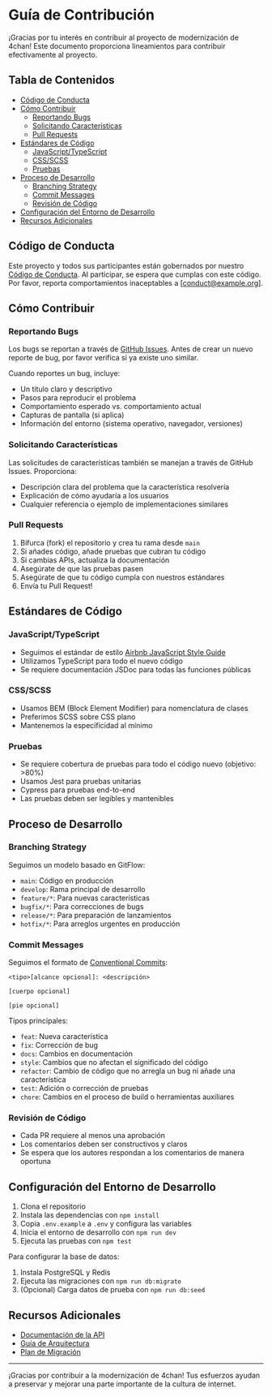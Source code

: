 # Guía de Contribución

¡Gracias por tu interés en contribuir al proyecto de modernización de 4chan! Este documento proporciona lineamientos para contribuir efectivamente al proyecto.

## Tabla de Contenidos

- [Código de Conducta](#código-de-conducta)
- [Cómo Contribuir](#cómo-contribuir)
  - [Reportando Bugs](#reportando-bugs)
  - [Solicitando Características](#solicitando-características)
  - [Pull Requests](#pull-requests)
- [Estándares de Código](#estándares-de-código)
  - [JavaScript/TypeScript](#javascripttypescript)
  - [CSS/SCSS](#cssscss)
  - [Pruebas](#pruebas)
- [Proceso de Desarrollo](#proceso-de-desarrollo)
  - [Branching Strategy](#branching-strategy)
  - [Commit Messages](#commit-messages)
  - [Revisión de Código](#revisión-de-código)
- [Configuración del Entorno de Desarrollo](#configuración-del-entorno-de-desarrollo)
- [Recursos Adicionales](#recursos-adicionales)

## Código de Conducta

Este proyecto y todos sus participantes están gobernados por nuestro [Código de Conducta](CODE_OF_CONDUCT.md). Al participar, se espera que cumplas con este código. Por favor, reporta comportamientos inaceptables a [conduct@example.org].

## Cómo Contribuir

### Reportando Bugs

Los bugs se reportan a través de [GitHub Issues](https://github.com/username/4chan/issues). Antes de crear un nuevo reporte de bug, por favor verifica si ya existe uno similar.

Cuando reportes un bug, incluye:
- Un título claro y descriptivo
- Pasos para reproducir el problema
- Comportamiento esperado vs. comportamiento actual
- Capturas de pantalla (si aplica)
- Información del entorno (sistema operativo, navegador, versiones)

### Solicitando Características

Las solicitudes de características también se manejan a través de GitHub Issues. Proporciona:
- Descripción clara del problema que la característica resolvería
- Explicación de cómo ayudaría a los usuarios
- Cualquier referencia o ejemplo de implementaciones similares

### Pull Requests

1. Bifurca (fork) el repositorio y crea tu rama desde `main`
2. Si añades código, añade pruebas que cubran tu código
3. Si cambias APIs, actualiza la documentación
4. Asegúrate de que las pruebas pasen
5. Asegúrate de que tu código cumpla con nuestros estándares
6. Envía tu Pull Request!

## Estándares de Código

### JavaScript/TypeScript

- Seguimos el estándar de estilo [Airbnb JavaScript Style Guide](https://github.com/airbnb/javascript)
- Utilizamos TypeScript para todo el nuevo código
- Se requiere documentación JSDoc para todas las funciones públicas

### CSS/SCSS

- Usamos BEM (Block Element Modifier) para nomenclatura de clases
- Preferimos SCSS sobre CSS plano
- Mantenemos la especificidad al mínimo

### Pruebas

- Se requiere cobertura de pruebas para todo el código nuevo (objetivo: >80%)
- Usamos Jest para pruebas unitarias
- Cypress para pruebas end-to-end
- Las pruebas deben ser legibles y mantenibles

## Proceso de Desarrollo

### Branching Strategy

Seguimos un modelo basado en GitFlow:
- `main`: Código en producción
- `develop`: Rama principal de desarrollo
- `feature/*`: Para nuevas características
- `bugfix/*`: Para correcciones de bugs
- `release/*`: Para preparación de lanzamientos
- `hotfix/*`: Para arreglos urgentes en producción

### Commit Messages

Seguimos el formato de [Conventional Commits](https://www.conventionalcommits.org/):

```
<tipo>[alcance opcional]: <descripción>

[cuerpo opcional]

[pie opcional]
```

Tipos principales:
- `feat`: Nueva característica
- `fix`: Corrección de bug
- `docs`: Cambios en documentación
- `style`: Cambios que no afectan el significado del código
- `refactor`: Cambio de código que no arregla un bug ni añade una característica
- `test`: Adición o corrección de pruebas
- `chore`: Cambios en el proceso de build o herramientas auxiliares

### Revisión de Código

- Cada PR requiere al menos una aprobación
- Los comentarios deben ser constructivos y claros
- Se espera que los autores respondan a los comentarios de manera oportuna

## Configuración del Entorno de Desarrollo

1. Clona el repositorio
2. Instala las dependencias con `npm install`
3. Copia `.env.example` a `.env` y configura las variables
4. Inicia el entorno de desarrollo con `npm run dev`
5. Ejecuta las pruebas con `npm test`

Para configurar la base de datos:
1. Instala PostgreSQL y Redis
2. Ejecuta las migraciones con `npm run db:migrate`
3. (Opcional) Carga datos de prueba con `npm run db:seed`

## Recursos Adicionales

- [Documentación de la API](docs/api.md)
- [Guía de Arquitectura](docs/architecture.md)
- [Plan de Migración](docs/migration.md)

---

¡Gracias por contribuir a la modernización de 4chan! Tus esfuerzos ayudan a preservar y mejorar una parte importante de la cultura de internet.